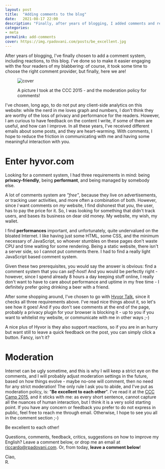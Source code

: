 ```yaml
---
layout: post
title:  "Adding comments to the blog"
date:   2021-08-17 22:00
description: "Finally, after years of blogging, I added comments and reactions to the website, thanks to Hyvor"
categories:
- meta
permalink: add-comments
cover: https://img.rpadovani.com/posts/be_excellent.jpg
---
```

 
After years of blogging, I've finally chosen to add a comment system, including reactions, to this blog. I've done so to make it easier engaging with the four readers of my blabbering: of course, it took some time to choose the right comment provider, but finally, here we are!

<figure>
    <img src="https://img.rpadovani.com/posts/be_excellent.jpg" alt="cover" />
    <figcaption>
      <p><span>A picture I took at the CCC 2015 - and the moderation policy for comments!</span></p>
    </figcaption>
  </figure>

I've chosen, long ago, to do not put any client-side analytics on this website: while the nerd in me loves graph and numbers, I don't think they are worthy of the loss of privacy and performance for the readers. However, I am curious to have feedback on the content I write, if some of them are useful, and how can I improve. In all these years, I've received different emails about some posts, and they are heart-warming. With comments, I hope to reduce the friction in communicating with me and having some meaningful interaction with you.

# Enter hyvor.com

Looking for a comment system, I had three requirements in mind: being **privacy-friendly**, being **performant**, and being managed by somebody else.

A lot of comments system are _"free"_, because they live on advertisements, or tracking user activities, and more often a combination of both. However, since _I_ want comments on _my_ website, I find dishonest that *you*, the user, has to pay the price for it. So, I was looking for something that didn't track users, and bases its business on dear old money. My website, my wish, my wallet.

I find **performances** important, and unfortunately, quite undervalued on the bloated Internet. I like having just some HTML, some CSS, and the minimum necessary of JavaScript, so whoever stumbles on these pages don't waste CPU and time waiting for some rendering. Being a static website, there isn't a server side, so I cannot put comments there. I had to find a really light JavaScript based comment system.

Given these two prerequisites, you would say the answer is obvious: find a comment system that you can _self-host_! And you would be perfectly right - however, since I spend already 8 hours a day keeping stuff online, I really don't want to have to care about performance and uptime in my free time - I definitely prefer going drinking a beer with a friend. 

After some shopping around, I've chosen to go with [Hyvor Talk][hyvor-talk], since it checks all three requirements above. I've read nice things about it, so let's see how it goes! And if you don't see comments at the end of the page, probably a privacy plugin for your browser is blocking it - up to you if you want to whitelist my website, or communicate with me in other ways ;-)

A nice plus of Hyvor is they also support reactions, so if you are in an hurry but want still to leave a quick feedback on the post, you can simply click a button. Fancy, isn't it?

# Moderation

Internet can be ugly sometime, and this is why I will keep a strict eye on the comments, and I will probably adjust moderation settings in the future, based on how things evolve - maybe no-one will comment, then no need for any strict moderation! The only rule I ask you to abide, and I've put as moderation policy, is: "**Be excellent to each other**". I've read it at the [CCC Camp 2015][ccc-camp], and it sticks with me: as every short sentence, cannot capture all the nuances of human interaction, but I think it is a very solid starting point. If you have any concern or feedback you prefer to do not express in public, feel free to reach me through email. Otherwise, I hope to see you all in the comment section ;-)

<aside><p>Be excellent to each other!</p></aside>

Questions, comments, feedback, critics, suggestions on how to improve my English? Leave a comment below, or drop me an email at [riccardo@rpadovani.com][email]. Or, from today, **leave a comment below**!
  
Ciao,  
R.

[email]: mailto:riccardo@rpadovani.com

[hyvor-talk]: https://talk.hyvor.com
[ccc-camp]: https://events.ccc.de/camp/2015/wiki/Main_Page
